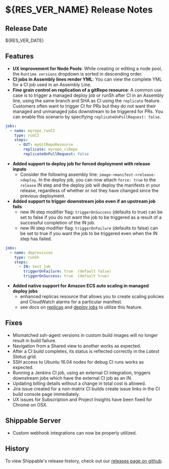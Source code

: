 # ${RES_VER_NAME} Release Notes

## Release Date
${RES_VER_DATE}

## Features
  - **UX improvement for Node Pools**: While creating or editing a node pool, the `Runtime versions` dropdown is sorted in descending order.
  - **CI jobs in Assembly lines render YML**: You can view the complete YML for a CI job used in an Assembly Line.
  - **Fine grain control on replication of a gitRepo resource**: A common use case is to trigger a managed deploy job or runSh after CI in an Assembly line, using the same branch and SHA as CI using the `replicate` feature. Customers often want to trigger CI for PRs but they do not want their managed and unmanaged jobs downstream to be triggered for PRs. You can enable this scenario by specifying `replicateOnPullRequest: false`.

```yaml
jobs:
  - name: myrepo_runCI
    type: runCI
    steps:
      - OUT: myGitRepoResource
        replicate: myrepo_ciRepo
        replicateOnPullRequest: false
```

  - **Added support to deploy job for forced deployment with release inputs**
      - Consider the following assembly line: `image->manifest->release->deploy`. In the deploy job, you can now attach `force: true` to the `release` IN step and the deploy job will deploy the manifests in your release, regardless of whether or not they have changed since the previous deployment.
  - **Added support to trigger downstream jobs even if an upstream job fails**
      - new IN step modifier flag: `triggerOnSuccess` (defaults to true) can be set to false if you do not want the job to be triggered as a result of a successful completion of the IN job.
      - new IN step modifier flag: `triggerOnFailure` (defaults to false) can be set to true if you want the job to be triggered even when the IN step has failed.

```yaml
jobs:
  - name: deprovision
    type: runSh
    steps:
      - IN: test_job
        triggerOnFailure: true  (default false)
        triggerOnSuccess: true  (default true)
```
  - **Added native support for Amazon ECS auto scaling in managed deploy jobs**
    - enhanced replicas resource that allows you to create scaling policies and CloudWatch alarms for a particular manifest.
    - see docs on [replicas](http://docs.shippable.com/platform/workflow/resource/replicas/) and [deploy jobs](http://docs.shippable.com/platform/workflow/job/deploy/) to utilize this feature.    

## Fixes
  - Mismatched ssh-agent versions in custom build images will no longer result in build failure.
  - Navigation from a Shared view to another works as expected. 
  - After a CI build completes, its status is reflected correctly in the *Latest Status* grid.
  - SSH access to Ubuntu 16.04 nodes for debug CI runs works as expected.
  - Running a Jenkins CI job, using an external CI integration, triggers downstream jobs which have the external CI job as an IN.
  - Updating billing details without a change in total cost is allowed.
  - Jira issue created for a non-matrix CI builds create issue links in the CI build console page immediately. 
  - UX issues for Subscription and Project Insights have been fixed for Chrome on OSX.

## Shippable Server

  - Custom webhook integrations can now be properly utilized.

 
## History

To view Shippable's release history, check out our [releases page on github](https://github.com/Shippable/admiral/releases).

